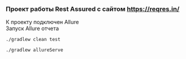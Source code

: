 ### Проект работы Rest Assured с сайтом  https://reqres.in/   
К проекту подключен Allure  
Запуск Allure отчета
```shell
./gradlew clean test  
```
```shell
./gradlew allureServe
```
